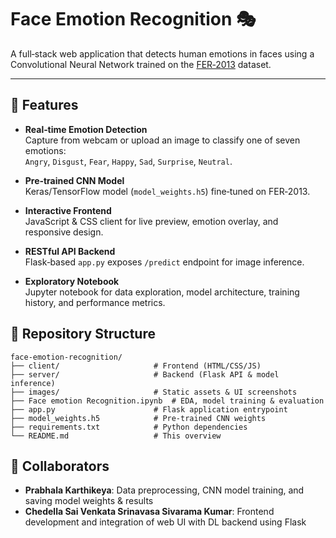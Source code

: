 # Face Emotion Recognition 🎭

A full‑stack web application that detects human emotions in faces using a Convolutional Neural Network trained on the [FER‑2013](https://www.kaggle.com/datasets/msambare/fer2013) dataset.

---

## 🚀 Features

- **Real‑time Emotion Detection**  
  Capture from webcam or upload an image to classify one of seven emotions:  
  `Angry`, `Disgust`, `Fear`, `Happy`, `Sad`, `Surprise`, `Neutral`.

- **Pre‑trained CNN Model**  
  Keras/TensorFlow model (`model_weights.h5`) fine‑tuned on FER‑2013.

- **Interactive Frontend**  
  JavaScript & CSS client for live preview, emotion overlay, and responsive design.

- **RESTful API Backend**  
  Flask‑based `app.py` exposes `/predict` endpoint for image inference.

- **Exploratory Notebook**  
  Jupyter notebook for data exploration, model architecture, training history, and performance metrics.


## 📁 Repository Structure

```plaintext
face-emotion-recognition/
├── client/                     # Frontend (HTML/CSS/JS)
├── server/                     # Backend (Flask API & model inference)
├── images/                     # Static assets & UI screenshots
├── Face emotion Recognition.ipynb  # EDA, model training & evaluation
├── app.py                      # Flask application entrypoint
├── model_weights.h5            # Pre‑trained CNN weights
├── requirements.txt            # Python dependencies
└── README.md                   # This overview

```


## 🤝 Collaborators

- **Prabhala Karthikeya**: Data preprocessing, CNN model training, and saving model weights & results  
- **Chedella Sai Venkata Srinavasa Sivarama Kumar**: Frontend development and integration of web UI with DL backend using Flask  
